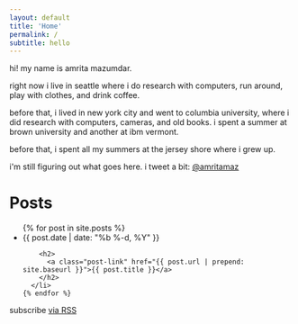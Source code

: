 ```yaml
---
layout: default
title: 'Home'
permalink: /
subtitle: hello
---
```


hi! my name is amrita mazumdar. 

right now i live in seattle where i do research with computers, run around, play with clothes, and drink coffee. 

before that, i lived in new york city and went to columbia university, where i did research with computers, cameras, and old books. i spent a summer at brown university and another at ibm vermont.

before that, i spent all my summers at the jersey shore where i grew up. 

i'm still figuring out what goes here. i tweet a bit: [@amritamaz](http://www.twitter.com/amritamaz)

  <h1 class="page-heading">Posts</h1>

  <ul class="post-list">
    {% for post in site.posts %}
      <li>
        <span class="post-meta">{{ post.date | date: "%b %-d, %Y" }}</span>

        <h2>
          <a class="post-link" href="{{ post.url | prepend: site.baseurl }}">{{ post.title }}</a>
        </h2>
      </li>
    {% endfor %}
  </ul>

  <p class="rss-subscribe">subscribe <a href="{{ "/feed.xml" | prepend: site.baseurl }}">via RSS</a></p>

